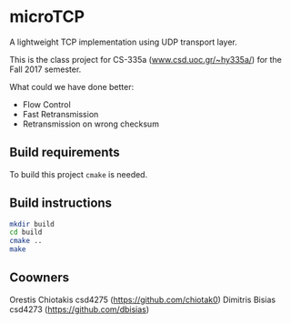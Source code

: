 # microTCP
A lightweight TCP implementation using UDP transport layer.

This is the class project for CS-335a (www.csd.uoc.gr/~hy335a/) for the
Fall 2017 semester.

What could we have done better:
  - Flow Control
  - Fast Retransmission
  - Retransmission on wrong checksum
## Build requirements
To build this project `cmake` is needed.

## Build instructions
```bash
mkdir build
cd build
cmake ..
make
```
## Coowners
Orestis Chiotakis csd4275 (https://github.com/chiotak0)
Dimitris Bisias csd4273 (https://github.com/dbisias)
